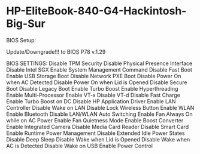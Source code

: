 # HP-EliteBook-840-G4-Hackintosh-Big-Sur

BIOS Setup:

Update/Downgrade!!! to BIOS P78 v.1.29

BIOS SETTINGS:
Disable TPM Security
Disable Physical Presence Interface
Disable Intel SGX
Enable System Management Command
Disable Fast Boot
Enable USB Storage Boot
Disable Network PXE Boot
Disable Power On when AC Detected
Disable Power On when Lid is Opened
Disable Secure Boot
Disable Legacy Boot
Enable Turbo Boost
Enable Hyperthreading
Enable Multi-Processor
Enable VT-x
Disable VT-d
Disable Fast Charge
Enable Turbo Boost on DC
Disable HP Application Driver
Enable LAN Controller
Disable Wake on LAN
Disable Lock Wireless Button
Enable WLAN
Enable Bluetooth
Disable LAN/WLAN Auto Switching
Enable Fan Always On while on AC Power
Enable Fan Quietness Mode
Enable Boost Converter
Enable Integrated Camera
Disable Media Card Reader
Disable Smart Card
Enable Runtime Power Management
Disable Extended Idle Power States
Disable Deep Sleep
Disable Wake when Lid is Opened
Disable Wake when AC is Detected
Disable Wake on USB
Enable Power Control
